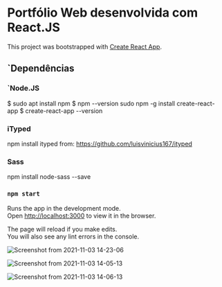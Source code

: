 
# Portfólio Web desenvolvida com React.JS

This project was bootstrapped with [Create React App](https://github.com/facebook/create-react-app).


## `Dependências

### `Node.JS

$ sudo apt install npm
$ npm --version
sudo npm -g install create-react-app
$ create-react-app --version

### iTyped
npm install ityped from: https://github.com/luisvinicius167/ityped

### Sass
npm install node-sass --save


### `npm start`

Runs the app in the development mode.\
Open [http://localhost:3000](http://localhost:3000) to view it in the browser.

The page will reload if you make edits.\
You will also see any lint errors in the console.


![Screenshot from 2021-11-03 14-23-06](https://user-images.githubusercontent.com/87938869/140149791-eb16b113-cf62-40c6-a65a-6142b28adccf.png)

![Screenshot from 2021-11-03 14-05-13](https://user-images.githubusercontent.com/87938869/140148351-4a273fde-de98-46ae-a793-4a98df8b1364.png)

![Screenshot from 2021-11-03 14-06-13](https://user-images.githubusercontent.com/87938869/140148803-a5e2b195-3c4a-4cdb-9884-82986c4af49d.png)
